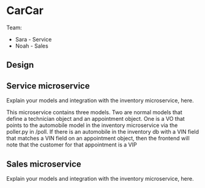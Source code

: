 # CarCar

Team:

* Sara - Service
* Noah - Sales

## Design

## Service microservice

Explain your models and integration with the inventory
microservice, here.

This microservice contains three models. Two are normal models that define a technician object and an appointment object. One is a VO that points to the automobile model in the inventory microservice via the poller.py in /poll. If there is an automobile in the inventory db with a VIN field that matches a VIN field on an appointment object, then the frontend will note that the customer for that appointment is a VIP


## Sales microservice

Explain your models and integration with the inventory
microservice, here.
